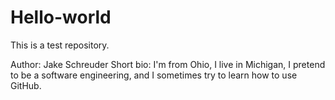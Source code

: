 # Hello-world
This is a test repository.

Author: Jake Schreuder
Short bio: I'm from Ohio, I live in Michigan, I pretend to be a software engineering, and I sometimes try to learn how to use GitHub.
